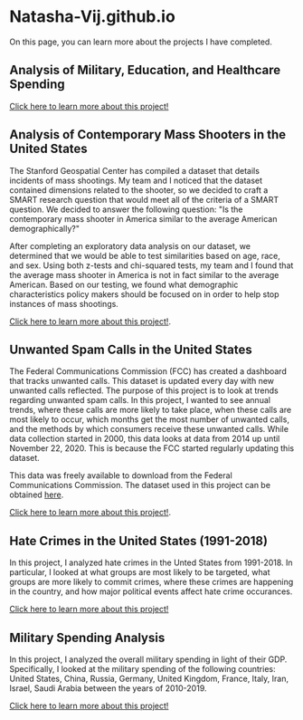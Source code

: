 # Natasha-Vij.github.io

On this page, you can learn more about the projects I have completed.

## Analysis of Military, Education, and Healthcare Spending

[Click here to learn more about this project!](Natasha-Vij.github.io/Analysis_of_Military_Education_and_Healthcare_Spending/GDPObjectives.html)

## Analysis of Contemporary Mass Shooters in the United States
The Stanford Geospatial Center has compiled a dataset that details incidents of mass shootings. My team and I noticed that the dataset contained dimensions related to the shooter, so we decided to craft a SMART research question that would meet all of the criteria of a SMART question. We decided to answer the following question: "Is the contemporary mass shooter in America similar to the average American demographically?"

After completing an exploratory data analysis on our dataset, we determined that we would be able to test similarities based on age, race, and sex. Using both z-tests and chi-squared tests, my team and I found that the average mass shooter in America is not in fact similar to the average American. Based on our testing, we found what demographic characteristics policy makers should be focused on  in order to help stop instances of mass shootings.

[Click here to learn more about this project!](Natasha-Vij.github.io/Final_Project.html).


## Unwanted Spam Calls in the United States
The Federal Communications Commission (FCC) has created a dashboard that tracks unwanted calls. This dataset is updated every day with new unwanted calls reflected. The purpose of this project is to look at trends regarding unwanted spam calls. In this project, I wanted to see annual trends, where these calls are more likely to take place, when these calls are most likely to occur, which months get the most number of unwanted calls, and the methods by which consumers receive these unwanted calls. While data collection started in 2000, this data looks at data from 2014 up until November 22, 2020. This is because the FCC started regularly updating this dataset. 

This data was freely available to download from the Federal Communications Commission. The dataset used in this project can be obtained [here](https://opendata.fcc.gov/Consumer/Consumer-Complaints-Data-Unwanted-Calls/vakf-fz8e).

[Click here to learn more about this project!](Natasha-Vij.github.io/Unwanted-Spam-Calls.html).

## Hate Crimes in the United States (1991-2018)
In this project, I analyzed hate crimes in the Unted States from 1991-2018. In particular, I looked at what groups are most likely to be targeted, what groups are more likely to commit crimes, where these crimes are happening in the country, and how major political events affect hate crime occurances. 

[Click here to learn more about this project!](Natasha-Vij.github.io/Hate-Crimes-Analysis.html)


## Military Spending Analysis

In this project, I analyzed the overall military spending in light of their GDP. Specifically, I looked at the military spending of the following countries: United States, China, Russia, Germany, United Kingdom, France, Italy, Iran, Israel, Saudi Arabia between the years of 2010-2019.

[Click here to learn more about this project!](Natasha-Vij.github.io/Military-Spending.html)
